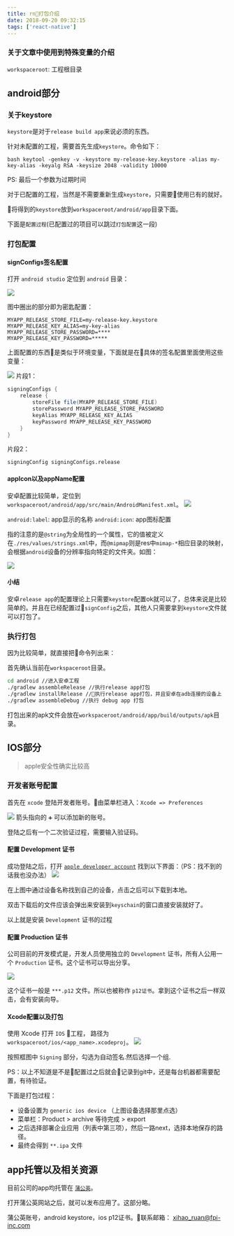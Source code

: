 ```yaml
---
title: rn打包介绍
date: 2018-09-20 09:32:15
tags: ['react-native']
---
```


### 关于文章中使用到特殊变量的介绍

``workspaceroot``: 工程根目录

## android部分

### 关于keystore

``keystore``是对于``release build app``来说必须的东西。

针对未配置的工程，需要首先生成``keystore``。命令如下：

`` bash
keytool -genkey -v -keystore my-release-key.keystore -alias my-key-alias -keyalg RSA -keysize 2048 -validity 10000
``

PS: 最后一个参数为过期时间

对于已配置的工程，当然是不需要重新生成``keystore``，只需要使用已有的就好。

将得到的``keystore``放到``workspaceroot/android/app``目录下面。

下面是``配置过程``(已配置过的项目可以跳过``打包配置``这一段)

### 打包配置

#### signConfigs签名配置

打开 ``android studio`` 定位到 ``android`` 目录：

![](/blog/images/rn-build-step-0.png)

图中圈出的部分即为密匙配置：

```
MYAPP_RELEASE_STORE_FILE=my-release-key.keystore
MYAPP_RELEASE_KEY_ALIAS=my-key-alias
MYAPP_RELEASE_STORE_PASSWORD=****
MYAPP_RELEASE_KEY_PASSWORD=*****
```

上面配置的东西是类似于环境变量，下面就是在具体的签名配置里面使用这些变量：

![](/blog/images/rn-build-step-1.png)
片段1：
``` gradle
signingConfigs {
    release {
        storeFile file(MYAPP_RELEASE_STORE_FILE)
        storePassword MYAPP_RELEASE_STORE_PASSWORD
        keyAlias MYAPP_RELEASE_KEY_ALIAS
        keyPassword MYAPP_RELEASE_KEY_PASSWORD
    }
}
```

片段2：
```
signingConfig signingConfigs.release
```

#### appIcon以及appName配置

安卓配置比较简单，定位到``workspaceroot/android/app/src/main/AndroidManifest.xml``。
![](/blog/images/rn-build-step-2.png)

``android:label``: app显示的名称
``android:icon``: app图标配置

指的注意的是``@string``为全局性的一个属性，它的值被定义在``./res/values/strings.xml``中，而``@mipmap``则是res中``mimap-*``相应目录的映射，会根据``android``设备的分辨率指向特定的文件夹。如图：

![](/blog/images/rn-build-step-3.png)

#### 小结

安卓``release app``的配置理论上只需要``keystore``配置ok就可以了，总体来说是比较简单的。并且在已经配置过``signConfig``之后，其他人只需要拿到``keystore``文件就可以打包了。

### 执行打包

因为比较简单，就直接把命令列出来：

首先确认当前在``workspaceroot``目录。

``` bash
cd android //进入安卓工程
./gradlew assembleRelease //执行release app打包
./gradlew installRelease //执行release app打包，并且安卓在adb连接的设备上
./gradlew assembleDebug //执行 debug app 打包
```

打包出来的apk文件会放在``workspaceroot/android/app/build/outputs/apk``目录。

## IOS部分

> apple安全性确实比较高

### 开发者账号配置

首先在 ``xcode`` 登陆开发者账号。由菜单栏进入：``Xcode => Preferences``

![](/blog/images/rn-build-step-4.png)
箭头指向的 ``➕`` 可以添加新的账号。

登陆之后有一个二次验证过程，需要输入验证码。

#### 配置 Development 证书
成功登陆之后，打开 [``apple developer account``](https://developer.apple.com/account) 找到以下界面：（PS：找不到的话我也没办法）
![](/blog/images/rn-build-step-5.png)

在上图中通过设备名称找到自己的设备，点击之后可以下载到本地。

双击下载后的文件应该会弹出来安装到``keyschain``的窗口直接安装就好了。

以上就是安装 ``Development`` 证书的过程

#### 配置 Production 证书

公司目前的开发模式是，开发人员使用独立的 ``Development`` 证书，所有人公用一个 ``Production`` 证书。这个证书可以导出分享。

![](/blog/images/rn-build-step-6.png)

这个证书一般是 ``***.p12`` 文件。所以也被称作 ``p12证书``。拿到这个证书之后一样双击，会有安装向导。

#### Xcode配置以及打包

使用 Xcode 打开 ``IOS`` 工程， 路径为 ``workspaceroot/ios/<app_name>.xcodeproj``。
![](/blog/images/rn-build-step-8.png)

按照框图中 ``Signing`` 部分，勾选为自动签名.然后选择一个组.

PS：以上不知道是不是配置过之后就会记录到git中，还是每台机器都需要配置，有待验证。

下面是打包过程：

+ 设备设置为 ``generic ios device`` （上图设备选择那里点选）
+ 菜单栏：Product > archive 等待完成 > export 
+ 之后选择部署企业应用（列表中第三项），然后一路next，选择本地保存的路径。
+ 最终会得到 ``**.ipa`` 文件

## app托管以及相关资源

目前公司的app均托管在 [``蒲公英``](https://www.pgyer.com/)。

打开蒲公英网站之后，就可以发布应用了。这部分略。

蒲公英账号，android keystore，ios p12证书。联系邮箱： xihao_ruan@fpi-inc.com


